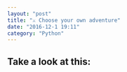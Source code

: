```yaml
---
layout: "post"
title: "⚔ Choose your own adventure"
date: "2016-12-1 19:11"
category: "Python"
---
```



## Take a look at this:

<script src="//repl.it/embed/EcZh/0.js"></script>
